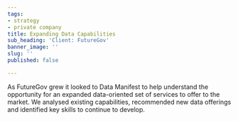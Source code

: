 ```yaml
---
tags:
- strategy
- private company
title: Expanding Data Capabilities
sub_heading: 'Client: FutureGov'
banner_image: ''
slug: ''
published: false

---
```

As FutureGov grew it looked to Data Manifest to help understand the opportunity for an expanded data-oriented set of services to offer to the market. We analysed existing capabilities, recommended new data offerings and identified key skills to continue to develop.